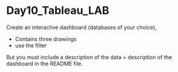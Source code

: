 # Day10_Tableau_LAB


Create an interactive dashboard (databases of your choice),

- Contains three drawings
- use the filter

But you must include a description of the data + description of the dashboard in the README file.
